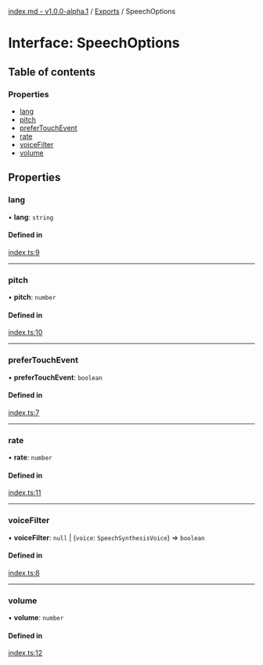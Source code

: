 [index.md - v1.0.0-alpha.1](../README.md) / [Exports](../modules.md) / SpeechOptions

# Interface: SpeechOptions

## Table of contents

### Properties

- [lang](SpeechOptions.md#lang)
- [pitch](SpeechOptions.md#pitch)
- [preferTouchEvent](SpeechOptions.md#prefertouchevent)
- [rate](SpeechOptions.md#rate)
- [voiceFilter](SpeechOptions.md#voicefilter)
- [volume](SpeechOptions.md#volume)

## Properties

### lang

• **lang**: `string`

#### Defined in

[index.ts:9](https://github.com/saqqdy/use-speak/blob/b812dea/src/index.ts#L9)

---

### pitch

• **pitch**: `number`

#### Defined in

[index.ts:10](https://github.com/saqqdy/use-speak/blob/b812dea/src/index.ts#L10)

---

### preferTouchEvent

• **preferTouchEvent**: `boolean`

#### Defined in

[index.ts:7](https://github.com/saqqdy/use-speak/blob/b812dea/src/index.ts#L7)

---

### rate

• **rate**: `number`

#### Defined in

[index.ts:11](https://github.com/saqqdy/use-speak/blob/b812dea/src/index.ts#L11)

---

### voiceFilter

• **voiceFilter**: `null` \| (`voice`: `SpeechSynthesisVoice`) => `boolean`

#### Defined in

[index.ts:8](https://github.com/saqqdy/use-speak/blob/b812dea/src/index.ts#L8)

---

### volume

• **volume**: `number`

#### Defined in

[index.ts:12](https://github.com/saqqdy/use-speak/blob/b812dea/src/index.ts#L12)
